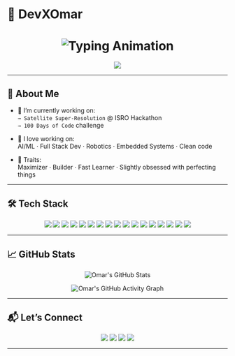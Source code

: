 # 💫 DevXOmar  

<!-- Animated Typing Header -->
<h1 align="center">
  <img src="https://readme-typing-svg.demolab.com?font=Fira+Code&size=32&duration=2800&pause=800&color=00E7FF&center=true&vCenter=true&width=850&lines=Hey%2C+I'm+Omar+👋;Aspiring+Engineer+%26+Tech+Explorer;AI+%7C+Robotics+%7C+Full+Stack;Always+Learning+%7C+Always+Building" alt="Typing Animation" />
</h1>

<!-- Gradient Divider -->
<p align="center">
  <img src="https://capsule-render.vercel.app/api?type=rect&color=gradient&height=4&section=header&reversal=true&animation=twinkling" />
</p>

---

## 🧠 About Me
- 🎯 I’m currently working on:  
  `→ Satellite Super-Resolution` @ ISRO Hackathon  
  `→ 100 Days of Code` challenge  

- 🚀 I love working on:  
  AI/ML · Full Stack Dev · Robotics · Embedded Systems · Clean code  

- 🧩 Traits:  
  Maximizer · Builder · Fast Learner · Slightly obsessed with perfecting things  

---

## 🛠️ Tech Stack

<p align="center">
  
<!-- Programming Languages -->
<img src="https://img.shields.io/badge/Python-3776AB?style=for-the-badge&logo=python&logoColor=white" />
<img src="https://img.shields.io/badge/C-00599C?style=for-the-badge&logo=c&logoColor=white" />
<img src="https://img.shields.io/badge/Java-007396?style=for-the-badge&logo=java&logoColor=white" />
<img src="https://img.shields.io/badge/JavaScript-F7DF1E?style=for-the-badge&logo=javascript&logoColor=black" />
<img src="https://img.shields.io/badge/HTML5-E34F26?style=for-the-badge&logo=html5&logoColor=white" />
<img src="https://img.shields.io/badge/CSS3-1572B6?style=for-the-badge&logo=css3&logoColor=white" />

<!-- AI / Robotics -->
<img src="https://img.shields.io/badge/ROS-22314E?style=for-the-badge&logo=ros&logoColor=white" />
<img src="https://img.shields.io/badge/TensorFlow-FF6F00?style=for-the-badge&logo=tensorflow&logoColor=white" />
<img src="https://img.shields.io/badge/PyTorch-EE4C2C?style=for-the-badge&logo=pytorch&logoColor=white" />
<img src="https://img.shields.io/badge/OpenCV-27338e?style=for-the-badge&logo=opencv&logoColor=white" />
<img src="https://img.shields.io/badge/Jetson_Nano-76B900?style=for-the-badge&logo=nvidia&logoColor=white" />

<!-- Tools & Platforms -->
<img src="https://img.shields.io/badge/Docker-2496ED?style=for-the-badge&logo=docker&logoColor=white" />
<img src="https://img.shields.io/badge/Linux-FCC624?style=for-the-badge&logo=linux&logoColor=black" />
<img src="https://img.shields.io/badge/Git-F05032?style=for-the-badge&logo=git&logoColor=white" />
<img src="https://img.shields.io/badge/GitHub-181717?style=for-the-badge&logo=github&logoColor=white" />
<img src="https://img.shields.io/badge/Arduino-00979D?style=for-the-badge&logo=arduino&logoColor=white" />
<img src="https://img.shields.io/badge/RaspberryPi-A22846?style=for-the-badge&logo=raspberrypi&logoColor=white" />

</p>

---

## 📈 GitHub Stats

<p align="center">
  <img src="https://github-readme-stats.vercel.app/api?username=DevXOmar&show_icons=true&theme=tokyonight" alt="Omar's GitHub Stats" />
</p>

<p align="center">
  <img src="https://github-readme-activity-graph.vercel.app/graph?username=DevXOmar&theme=tokyo-night" alt="Omar's GitHub Activity Graph" />
</p>

---

## 📬 Let’s Connect

<p align="center">
  <a href="mailto:shaikmohammedomar9@gmail.com"><img src="https://img.shields.io/badge/Email-D14836?style=for-the-badge&logo=gmail&logoColor=white" /></a>
  <a href="https://www.linkedin.com/in/shaik-mohammed-omar/"><img src="https://img.shields.io/badge/LinkedIn-0A66C2?style=for-the-badge&logo=linkedin&logoColor=white" /></a>
  <a href="https://github.com/DevXOmar?tab=repositories"><img src="https://img.shields.io/badge/Projects-4285F4?style=for-the-badge&logo=github&logoColor=white" /></a>
  <a href="https://devxomar.vercel.app/"><img src="https://img.shields.io/badge/Portfolio-FF7139?style=for-the-badge&logo=firefox&logoColor=white" /></a>
</p>

---
